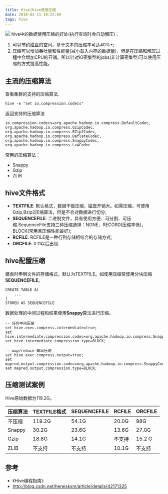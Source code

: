 ```yaml
---
title: Hive|hive使用压缩
date: 2018-03-11 18:22:09
tags: hive
---
```

![](http://cleland.oss-cn-beijing.aliyuncs.com/blog/img/Hive-hive使用压缩/hive-hive使用压缩1.jpg)
hive中的数据使用压缩的好处(执行查询时会自动解压)：

1. 可以节约磁盘的空间，基于文本的压缩率可达40%+;
2. 压缩可以增加吞吐量和性能量(减小载入内存的数据量)，但是在压缩和解压过程中会增加CPU的开销。所以针对IO密集型的jobs(非计算密集型)可以使用压缩的方式提高性能。

<!-- more -->

## 主流的压缩算法
查看集群的支持的压缩算法.

``` shell
hive -e "set io.compression.codecs"
```

返回支持的压缩算法
``` shell
io.compression.codecs=org.apache.hadoop.io.compress.DefaultCodec,
org.apache.hadoop.io.compress.GzipCodec,
org.apache.hadoop.io.compress.BZip2Codec,
org.apache.hadoop.io.compress.DeflateCodec,
org.apache.hadoop.io.compress.SnappyCodec,
org.apache.hadoop.io.compress.Lz4Codec
```

常用的压缩算法：

- Snappy
- Gzip
- ZLIB


## hive文件格式
- **TEXTFILE**: 默认格式，数据不做压缩，磁盘开销大。如需压缩，可使用Gzip,Bzip2压缩算法，但是不会对数据进行切分;
- **SEQUENCEFILE**: 二进制文件，具有使用方便、可分割、可压缩.SequenceFile支持三种压缩选择：NONE，RECORD(压缩率低)，BLOCK(常用且压缩性能最好);
- **RCFILE**: RCFILE是一种行列存储相结合的存储方式;
- **ORCFILE**: 0.11以后出现.


## hive配置压缩
建表时申明文件的存储格式，默认为TEXTFILE。如使用压缩常使用分块压缩**SEQUENCEFILE**。

```
CREATE TABLE A(
    ...
)
STORED AS SEQUENCEFILE
```

数据处理的中间过程和结果使用**Snappy**算法进行压缩。

```
-- 任务中间压缩
set hive.exec.compress.intermediate=true;
set hive.intermediate.compression.codec=org.apache.hadoop.io.compress.SnappyCodec;
set hive.intermediate.compression.type=BLOCK;

-- map/reduce 输出压缩
set hive.exec.compress.output=true;
set mapred.output.compression.codec=org.apache.hadoop.io.compress.SnappyCodec;
set mapred.output.compression.type=BLOCK;
```

## 压缩测试案例
Hive原始数据为119.2G。

| 压缩算法 | TEXTFILE格式 | SEQUENCEFILE | RCFILE | ORCFILE |
| :-- | :-- | :-- | :-- | :-- |
| 不压缩  | 119.2G | 54.1G | 20.0G | 98G | 
| Snappy | 30.2G | 23.6G | 13.6G | 27.0G |
| Gzip | 18.8G | 14.1G | 不支持 | 15.2 G | 
| ZLIB | 不支持 | 不支持 | 10.1G | 不支持 |


## 参考
- 《Hive编程指南》
- http://blog.csdn.net/hereiskxm/article/details/42171325
